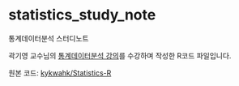 # statistics_study_note
통계데이터분석 스터디노트

곽기영 교수님의 [통계데이터분석 강의](https://www.youtube.com/playlist?list=PLY0OaF78qqGAxKX91WuRigHpwBU0C2SB_)를 수강하며 작성한 R코드 파일입니다.

원본 코드: [kykwahk/Statistics-R](https://github.com/kykwahk/Statistics-R)
